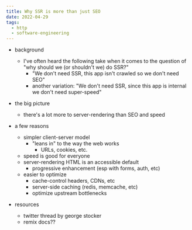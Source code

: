 ```yaml
---
title: Why SSR is more than just SEO
date: 2022-04-29
tags:
  - http
  - software-engineering
---
```


- background
  - I've often heard the following take when it comes to the question of "why should we (or shouldn't we) do SSR?"
    - "We don't need SSR, this app isn't crawled so we don't need SEO"
    - another variation: "We don't need SSR, since this app is internal we don't need super-speed"

- the big picture
  - there's a lot more to server-rendering than SEO and speed

- a few reasons
  - simpler client-server model
    - "leans in" to the way the web works
      - URLs, cookies, etc.
  - speed is good for everyone
  - server-rendering HTML is an accessible default
    - progressive enhancement (esp with forms, auth, etc)
  - easier to optimize
    - cache-control headers, CDNs, etc
    - server-side caching (redis, memcache, etc)
    - optimize upstream bottlenecks

- resources
  - twitter thread by george stocker
  - remix docs??

